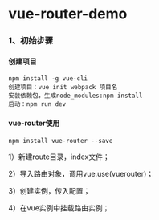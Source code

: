 # vue-router-demo

### 1、初始步骤
#### 创建项目
```
npm install -g vue-cli
创建项目：vue init webpack 项目名
安装依赖包，生成node_modules:npm install
启动：npm run dev
```
#### vue-router使用
```
npm install vue-router --save
```
1）新建route目录，index文件；

2）导入路由对象，调用vue.use(vuerouter)；

3）创建实例，传入配置；

4）在vue实例中挂载路由实例；
